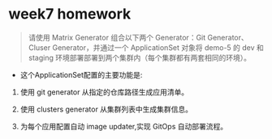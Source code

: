 # week7 homework
> 请使用 Matrix Generator 组合以下两个 Generator：Git Generator、Cluser Generator，并通过一个 ApplicationSet 对象将 demo-5 的 dev 和 staging 环境部署部署到两个集群内（每个集群都有两套相同的环境）。

* 这个ApplicationSet配置的主要功能是:

1. 使用 git generator 从指定的仓库路径生成应用清单。

1. 使用 clusters generator 从集群列表中生成集群信息。

1. 为每个应用配置自动 image updater,实现 GitOps 自动部署流程。